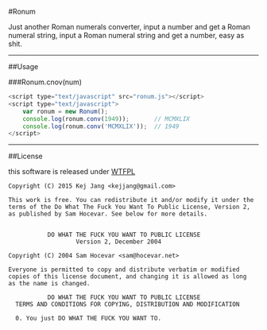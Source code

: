 #Ronum

Just another Roman numerals converter, input a number and get a Roman numeral string, input a Roman numeral string and get a number, easy as shit.

---

##Usage

###Ronum.cnov(num)

```js
<script type="text/javascript" src="ronum.js"></script>
<script type="text/javascript">
	var ronum = new Ronum();
	console.log(ronum.conv(1949));       // MCMXLIX
	console.log(ronum.conv('MCMXLIX'));  // 1949
</script>
```

---

##License

this software is released under [WTFPL](http://www.wtfpl.net/)

```
Copyright (C) 2015 Kej Jang <kejjang@gmail.com>
	
This work is free. You can redistribute it and/or modify it under the
terms of the Do What The Fuck You Want To Public License, Version 2,
as published by Sam Hocevar. See below for more details.
	
	
           DO WHAT THE FUCK YOU WANT TO PUBLIC LICENSE
                   Version 2, December 2004

Copyright (C) 2004 Sam Hocevar <sam@hocevar.net>

Everyone is permitted to copy and distribute verbatim or modified
copies of this license document, and changing it is allowed as long
as the name is changed.

           DO WHAT THE FUCK YOU WANT TO PUBLIC LICENSE
  TERMS AND CONDITIONS FOR COPYING, DISTRIBUTION AND MODIFICATION

  0. You just DO WHAT THE FUCK YOU WANT TO.
```
